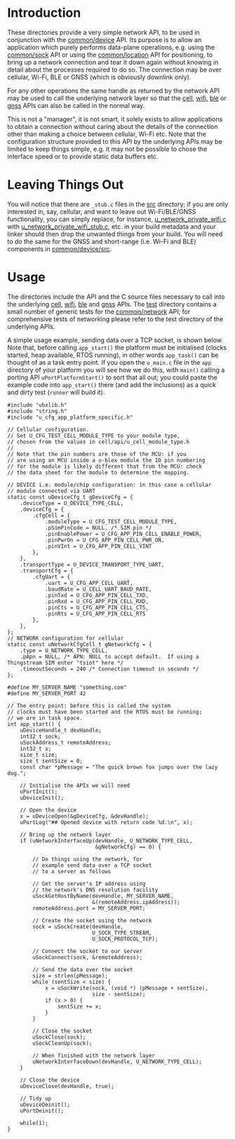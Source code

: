 # Introduction
These directories provide a very simple network API, to be used in conjunction with the [common/device](/common/device) API.  Its purpose is to allow an application which purely performs data-plane operations, e.g. using the [common/sock](/common/sock) API or using the [common/location](/common/location) API for positioning, to bring up a network connection and tear it down again without knowing in detail about the processes required to do so.  The connection may be over cellular, Wi-Fi, BLE or GNSS (which is obviously downlink only).

For any other operations the same handle as returned by the network API may be used to call the underlying network layer so that the [cell](/cell), [wifi](/wifi), [ble](/ble) or [gnss](/gnss) APIs can also be called in the normal way.

This is not a "manager", it is not smart, it solely exists to allow applications to obtain a connection without caring about the details of the connection other than making a choice between cellular, Wi-Fi etc.  Note that the configuration structure provided to this API by the underlying APIs may be limited to keep things simple, e.g. it may not be possible to chose the interface speed or to provide static data buffers etc.

# Leaving Things Out
You will notice that there are `_stub.c` files in the [src](src) directory; if you are only interested in, say, cellular, and want to leave out Wi-Fi/BLE/GNSS functionality, you can simply replace, for instance, [u_network_private_wifi.c](src/u_network_private_wifi.c) with [u_network_private_wifi_stub.c](src/u_network_private_wifi_stub.c), etc. in your build metadata and your linker should then drop the unwanted things from your build.  You will need to do the same for the GNSS and short-range (i.e. Wi-Fi and BLE) components in [common/device/src](/common/device/src).

# Usage
The directories include the API and the C source files necessary to call into the underlying [cell](/cell), [wifi](/wifi), [ble](/ble) and [gnss](/gnss) APIs.  The [test](test) directory contains a small number of generic tests for the [common/network](/common/network) API; for comprehensive tests of networking please refer to the test directory of the underlying APIs.

A simple usage example, sending data over a TCP socket, is shown below.  Note that, before calling `app_start()` the platform must be initialised (clocks started, heap available, RTOS running), in other words `app_task()` can be thought of as a task entry point.  If you open the `u_main.c` file in the `app` directory of your platform you will see how we do this, with `main()` calling a porting API `uPortPlatformStart()` to sort that all out; you could paste the example code into `app_start()` there (and add the inclusions) as a quick and dirty test (`runner` will build it).

```
#include "ubxlib.h"
#include "string.h"
#include "u_cfg_app_platform_specific.h"

// Cellular configuration.
// Set U_CFG_TEST_CELL_MODULE_TYPE to your module type,
// chosen from the values in cell/api/u_cell_module_type.h
//
// Note that the pin numbers are those of the MCU: if you
// are using an MCU inside a u-blox module the IO pin numbering
// for the module is likely different that from the MCU: check
// the data sheet for the module to determine the mapping.

// DEVICE i.e. module/chip configuration: in this case a cellular
// module connected via UART
static const uDeviceCfg_t gDeviceCfg = {
    .deviceType = U_DEVICE_TYPE_CELL,
    .deviceCfg = {
        .cfgCell = {
            .moduleType = U_CFG_TEST_CELL_MODULE_TYPE,
            .pSimPinCode = NULL, /* SIM pin */
            .pinEnablePower = U_CFG_APP_PIN_CELL_ENABLE_POWER,
            .pinPwrOn = U_CFG_APP_PIN_CELL_PWR_ON,
            .pinVInt = U_CFG_APP_PIN_CELL_VINT
        },
    },
    .transportType = U_DEVICE_TRANSPORT_TYPE_UART,
    .transportCfg = {
        .cfgUart = {
            .uart = U_CFG_APP_CELL_UART,
            .baudRate = U_CELL_UART_BAUD_RATE,
            .pinTxd = U_CFG_APP_PIN_CELL_TXD,
            .pinRxd = U_CFG_APP_PIN_CELL_RXD,
            .pinCts = U_CFG_APP_PIN_CELL_CTS,
            .pinRts = U_CFG_APP_PIN_CELL_RTS
        },
    },
};
// NETWORK configuration for cellular
static const uNetworkCfgCell_t gNetworkCfg = {
    .type = U_NETWORK_TYPE_CELL,
    .pApn = NULL, /* APN: NULL to accept default.  If using a Thingstream SIM enter "tsiot" here */
    .timeoutSeconds = 240 /* Connection timeout in seconds */
};

#define MY_SERVER_NAME "something.com"
#define MY_SERVER_PORT 42

// The entry point: before this is called the system
// clocks must have been started and the RTOS must be running;
// we are in task space.
int app_start() {
    uDeviceHandle_t devHandle;
    int32_t sock;
    uSockAddress_t remoteAddress;
    int32_t x;
    size_t size;
    size_t sentSize = 0;
    const char *pMessage = "The quick brown fox jumps over the lazy dog.";

    // Initialise the APIs we will need
    uPortInit();
    uDeviceInit();

    // Open the device
    x = uDeviceOpen(&gDeviceCfg, &devHandle);
    uPortLog("## Opened device with return code %d.\n", x);

    // Bring up the network layer
    if (uNetworkInterfaceUp(devHandle, U_NETWORK_TYPE_CELL,
                            &gNetworkCfg) == 0) {

        // Do things using the network, for
        // example send data over a TCP socket
        // to a server as follows

        // Get the server's IP address using
        // the network's DNS resolution facility
        uSockGetHostByName(devHandle, MY_SERVER_NAME,
                           &(remoteAddress.ipAddress));
        remoteAddress.port = MY_SERVER_PORT;

        // Create the socket using the network
        sock = uSockCreate(devHandle,
                           U_SOCK_TYPE_STREAM,
                           U_SOCK_PROTOCOL_TCP);

        // Connect the socket to our server
        uSockConnect(sock, &remoteAddress);

        // Send the data over the socket
        size = strlen(pMessage);
        while (sentSize < size) {
            x = uSockWrite(sock, (void *) (pMessage + sentSize),
                           size - sentSize);
            if (x > 0) {
                sentSize += x;
            }
        }

        // Close the socket
        uSockClose(sock);
        uSockCleanUp(sock);

        // When finished with the network layer
        uNetworkInterfaceDown(devHandle, U_NETWORK_TYPE_CELL);
    }

    // Close the device
    uDeviceClose(devHandle, true);

    // Tidy up
    uDeviceDeinit();
    uPortDeinit();

    while(1);
}
```